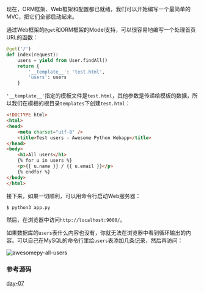 现在，ORM框架、Web框架和配置都已就绪，我们可以开始编写一个最简单的MVC，把它们全部启动起来。

通过Web框架的`@get`和ORM框架的Model支持，可以很容易地编写一个处理首页URL的函数：

```python
@get('/')
def index(request):
    users = yield from User.findAll()
    return {
        '__template__': 'test.html',
        'users': users
    }

```

`'__template__'`指定的模板文件是`test.html`，其他参数是传递给模板的数据，所以我们在模板的根目录`templates`下创建`test.html`：

```html
<!DOCTYPE html>
<html>
<head>
    <meta charset="utf-8" />
    <title>Test users - Awesome Python Webapp</title>
</head>
<body>
    <h1>All users</h1>
    {% for u in users %}
    <p>{{ u.name }} / {{ u.email }}</p>
    {% endfor %}
</body>
</html>
```  

接下来，如果一切顺利，可以用命令行启动Web服务器：

```
$ python3 app.py
```

然后，在浏览器中访问`http://localhost:9000/`。

如果数据库的`users`表什么内容也没有，你就无法在浏览器中看到循环输出的内容。可以自己在MySQL的命令行里给`users`表添加几条记录，然后再访问：

![awesomepy-all-users](http://www.liaoxuefeng.com/files/attachments/001402361927026669df00c592c42b588bd5bfe834f25c9000)

### 参考源码

[day-07](https://github.com/michaelliao/awesome-python3-webapp/tree/day-07)
